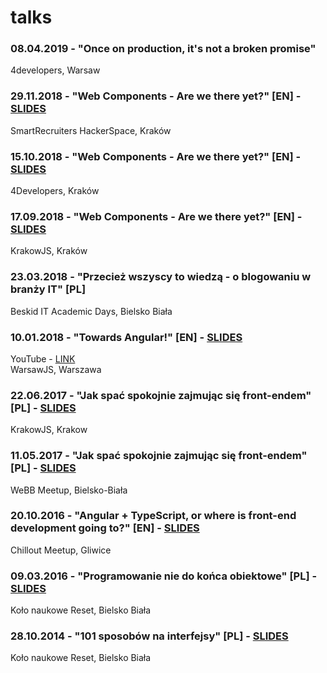 # talks

### 08.04.2019 - "Once on production, it's not a broken promise"
4developers, Warsaw

### 29.11.2018 - "Web Components - Are we there yet?" \[EN] - [SLIDES](https://docs.google.com/presentation/d/e/2PACX-1vQ8BvBxGnPwHHLeroB6kt6y20znSQkEDGkkIK3IRpdJk3_gbo2sYoRf6wNQKPt4Xx3jSYBKdhJWL5_2/pub?start=false&loop=false&delayms=10000)
SmartRecruiters HackerSpace, Kraków

### 15.10.2018 - "Web Components - Are we there yet?" \[EN] - [SLIDES](https://docs.google.com/presentation/d/e/2PACX-1vQ8BvBxGnPwHHLeroB6kt6y20znSQkEDGkkIK3IRpdJk3_gbo2sYoRf6wNQKPt4Xx3jSYBKdhJWL5_2/pub?start=false&loop=false&delayms=10000)
4Developers, Kraków

### 17.09.2018 - "Web Components - Are we there yet?" \[EN] - [SLIDES](https://docs.google.com/presentation/d/e/2PACX-1vQ8BvBxGnPwHHLeroB6kt6y20znSQkEDGkkIK3IRpdJk3_gbo2sYoRf6wNQKPt4Xx3jSYBKdhJWL5_2/pub?start=false&loop=false&delayms=10000)
KrakowJS, Kraków

### 23.03.2018 - "Przecież wszyscy to wiedzą - o blogowaniu w branży IT" \[PL]
Beskid IT Academic Days, Bielsko Biała

### 10.01.2018 - "Towards Angular!" \[EN] - [SLIDES](https://docs.google.com/presentation/d/e/2PACX-1vQ73VZPdmng90ENOevgg_IQdfb9TBuCJMIyyiWzdJFUjp8ib_VIqr1Xn4QAbq1yU-rt4SgNr6N-RcmV/pub?start=false&loop=false&delayms=15000)
YouTube - [LINK](https://www.youtube.com/watch?v=v-GLQk-vcLo)  
WarsawJS, Warszawa

### 22.06.2017 - "Jak spać spokojnie zajmując się front-endem" \[PL] - [SLIDES](https://docs.google.com/presentation/d/e/2PACX-1vSpeleCnfISugwJuoxZWSygGgtENkMC1s2NMjApx-joK0awKgUHnws3CZ-HeOccNUCRgL9QbkoY3MvE/pub?start=false&loop=false&delayms=10000)
KrakowJS, Krakow

### 11.05.2017 - "Jak spać spokojnie zajmując się front-endem" \[PL] - [SLIDES](https://docs.google.com/presentation/d/e/2PACX-1vSpeleCnfISugwJuoxZWSygGgtENkMC1s2NMjApx-joK0awKgUHnws3CZ-HeOccNUCRgL9QbkoY3MvE/pub?start=false&loop=false&delayms=10000)
WeBB Meetup, Bielsko-Biała

### 20.10.2016 - "Angular + TypeScript, or where is front-end development going to?" \[EN] - [SLIDES](https://docs.google.com/presentation/d/e/2PACX-1vSSgscrmFh4Pb4UX4E8jqkwThh9RUiair8klzu3GcCtVS6qQcnxAtvxak1Rwq8YkYTxu6EeGjo_OOZV/pub?start=false&loop=false&delayms=10000)
Chillout Meetup, Gliwice

### 09.03.2016 - "Programowanie nie do końca obiektowe" \[PL] - [SLIDES](https://www.slideshare.net/PrzemekSmyrdek/notsoobject-oriented-programming)
Koło naukowe Reset, Bielsko Biała

### 28.10.2014 - "101 sposobów na interfejsy" \[PL] - [SLIDES](https://www.slideshare.net/PrzemekSmyrdek/interfaces-101)
Koło naukowe Reset, Bielsko Biała
